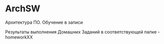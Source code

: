 # ArchSW
Архитектура ПО. Обучение в записи

Результаты выполнения Домашних Заданий в соответствующей папке - homeworkXX
